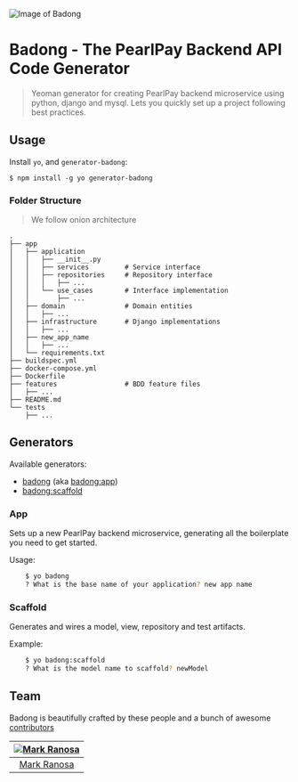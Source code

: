 ![Image of Badong](https://i.pinimg.com/originals/3d/96/31/3d9631a279f53ef1784c8641bb9a2976.jpg)
# Badong - The PearlPay Backend API Code Generator

> Yeoman generator for creating PearlPay backend microservice using python, django and mysql. Lets you quickly set up a project following best practices.

## Usage

Install `yo`, and `generator-badong`:

```ssh
$ npm install -g yo generator-badong
```

### Folder Structure
> We follow onion architecture

    .
    ├── app
    │   ├── application
    │   │   ├── __init__.py
    │   │   ├── services         # Service interface
    │   │   ├── repositories     # Repository interface
    │   │   │   ├── ...
    │   │   └── use_cases        # Interface implementation
    │   │       ├── ...
    │   ├── domain               # Domain entities
    │   │   ├── ...
    │   ├── infrastructure       # Django implementations
    │   │   ├── ...
    │   ├── new_app_name
    │   │   ├── ...
    │   └── requirements.txt
    ├── buildspec.yml
    ├── docker-compose.yml
    ├── Dockerfile
    ├── features                 # BDD feature files
    │   ├── ...
    ├── README.md
    └── tests
        ├── ...


## Generators

Available generators:

* [badong](#app) (aka [badong:app](#app))
* [badong:scaffold](#scaffold)

### App
Sets up a new PearlPay backend microservice, generating all the boilerplate you need to get started.

Usage:
```bash
    $ yo badong
    ? What is the base name of your application? new app name
```

### Scaffold
Generates and wires a model, view, repository and test artifacts.

Example:
```bash
    $ yo badong:scaffold
    ? What is the model name to scaffold? newModel
```

## Team

Badong is beautifully crafted by these people and a bunch of awesome [contributors](https://github.com/PearlEngineering/generator-badong/graphs/contributors)


[![Mark Ranosa](https://secure.gravatar.com/avatar/6b4ddfe5b689d678aa772b592c0b5ab0?s=117)](www.kenranosa.com)|
:---:|
[Mark Ranosa](www.kenranosa.com) | 
